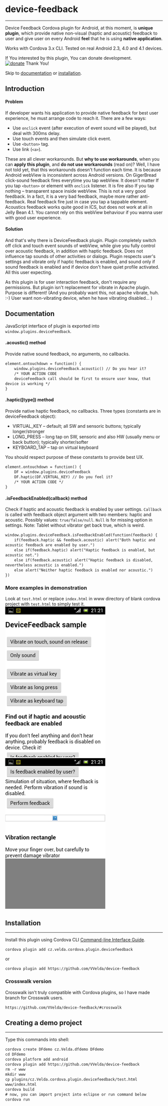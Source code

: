 # device-feedback #
-------------------------
Device Feedback Cordova plugin for Android, at this moment, is __unique plugin__, which provide native non-visual (haptic and acoustic) feedback to user and give user on every Android __feel__ that he is using __native application__.

Works with Cordova 3.x CLI. Tested on real Android 2.3, 4.0 and 4.1 devices.

If You interested by this plugin, You can donate development.  
[![donate](https://www.paypalobjects.com/en_US/i/btn/btn_donateCC_LG_global.gif)](https://www.paypal.com/cgi-bin/webscr?cmd=_s-xclick&hosted_button_id=2XPWNZRYWARX4) Thank You!

Skip to [documentation](#documentation) or [installation](#installation).
## Introduction ##
#### Problem ####
If developer wants his application to provide native feedback for best user experience, he must arrange code to reach it. There are a few ways:

 * Use `onclick` event (after execution of event sound will be played), but deal with 300ms delay.
 * Use touch events and then simulate click event.
 * Use `<button>` tag.
 * Use link (`<a>`).

These are all clever workarounds. But __why to use workarounds__, when you can __apply this plugin__, and __do not use workarounds__ (read on)? Well, I have not told yet, that this workarounds doesn't function each time. It is because Android webView is inconsistent across Android versions.
On GigerBread click-sound feedback fires everytime you tap webView. It doesn't matter If you tap `<button>` or element with `onclick` listener. It is fire also If you tap nothing – transparent space inside webView. This is not a very good feedback. In a fact, it is a very bad feedback, maybe more rather anti-feedback. Real feedback fire just in case you tap a tappable element.
Acoustics feedback works quite good in ICS, but does not work at all in Jelly Bean 4.1.
You cannot rely on this webView behaviour if you wanna user with good user experience.
#### Solution ####
And that's why there is DeviceFeedback plugin. Plugin completely switch off click and touch event sounds of webView, while give you fully control over acoustic feedback, in addition with haptic feedback. Does not influence tap sounds of other activities or dialogs.
Plugin respects user's settings and vibrate only if haptic feedback is enabled, and sound only if sound feedback is enabled and if device don't have  quiet profile activated. All this user expecting.

As this plugin is for user interaction feedback, don't require any permissions. But plugin isn't replacement for vibrate in Apache plugin. Purpose is different! (And you probably want this, not apache vibrate, huh. :-) User want non-vibrating device, when he have vibrating disabled... )

## Documentation ##
JavaScript interface of plugin is exported into `window.plugins.deviceFeedback`.
#### .acoustic() method ####
Provide native sound feedback, no arguments, no callbacks.

    element.ontouchdown = function() {
        window.plugins.deviceFeedback.acoustic() // Do you hear it?
        /* YOUR ACTION CODE
        deviceFeedback call should be first to ensure user know, that device is working */
    }
#### .haptic([type]) method ####
Provide native haptic feedback, no callbacks.
Three types (constants are in deviceFeedback object):

 * VIRTUAL_KEY – default; all SW and sensoric buttons; typically longer/stronger
 * LONG_PRESS – long tap on SW, sensoric and also HW (usually menu or back button); typically shorter/softer
 * KEYBOARD_TAP – tap on virtual keyboard

You should respect purpose of these constants to provide best UX.

    element.ontouchdown = function() {
        DF = window.plugins.deviceFeedback
        DF.haptic(DF.VIRTUAL_KEY) // Do you feel it?
        /* YOUR ACTION CODE */
    }
#### .isFeedbackEnabled(callback) method ####
Check if haptic and acoustic feedback is enabled by user settings.
`Callback` is called with feedback object argument with two members: haptic and acoustic. Possibly values: `true/false/null`. `Null` is for missing option in settings. Note: Tablet without vibrator get back true, which is weird.

    window.plugins.deviceFeedback.isFeedbackEnabled(function(feedback) {
		if(feedback.haptic && feedback.acoustic) alert("Both haptic and acoustic feedback are enabled by user.")
		else if(feedback.haptic) alert("Haptic feedback is enabled, but acoustic not.")
		else if(feedback.acoustic) alert("Haptic feedback is disabled, nevertheless acoustic is enabled.")
		else alert("Neither haptic feedback is enabled nor acoustic.")
	})
### More examples in demonstration ###
Look at `test.html` or replace `index.html` in www directory of blank cordova project with `test.html` to simply test it.  
![demonstration](demo1.png) ![demonstration](demo2.png)

## Installation ##
---------------------------
Install this plugin using Cordova CLI [Command-line Interface Guide](http://cordova.apache.org/docs/en/edge/guide_cli_index.md.html#The%20Command-line%20Interface).

    cordova plugin add cz.velda.cordova.plugin.devicefeedback
or  

	cordova plugin add https://github.com/VVelda/device-feedback

### Crosswalk version ###
Crosswalk isn't truly compatible with Cordova plugins, so I have made branch for Crosswalk users.

	https://github.com/VVelda/device-feedback/#crosswalk

## Creating a demo project ##
------------------------------------------------
Type this commands into shell:

    cordova create DFdemo cz.Velda.dfdemo DFdemo
    cd DFdemo
    cordova platform add android
    cordova plugin add https://github.com/VVelda/device-feedback
    rm -r www
    mkdir www
    cp plugins/cz.Velda.cordova.plugin.devicefeedback/test.html www/index.html
    cordova build
    # now, you can import project into eclipse or run command below
    cordova run

